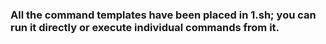 ### All the command templates have been placed in 1.sh; you can run it directly or execute individual commands from it.

